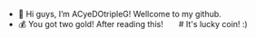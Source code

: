 - 👋 Hi guys, I’m ACyeDOtripleG! Wellcome to my github.
- 💰 You got two gold! After reading this! &nbsp; &nbsp; &nbsp; # It's lucky coin! :)

<!---
ACyeDOtripleG/ACyeDOtripleG is a ✨ special ✨ repository because its `README.md` (this file) appears on your GitHub profile.
You can click the Preview link to take a look at your changes.
--->


